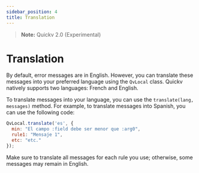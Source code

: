 ```yaml
---
sidebar_position: 4
title: Translation
---
```

> **Note:** Quickv 2.0 (Experimental)
 
# Translation

By default, error messages are in English. However, you can translate these messages into your preferred language using the `QvLocal` class. Quickv natively supports two languages: French and English.

To translate messages into your language, you can use the `translate(lang, messages)` method. For example, to translate messages into Spanish, you can use the following code:

```javascript
QvLocal.translate('es', {
  min: "El campo :field debe ser menor que :arg0",
  rule1: "Mensaje 1",
  etc: "etc."
});
```

Make sure to translate all messages for each rule you use; otherwise, some messages may remain in English.